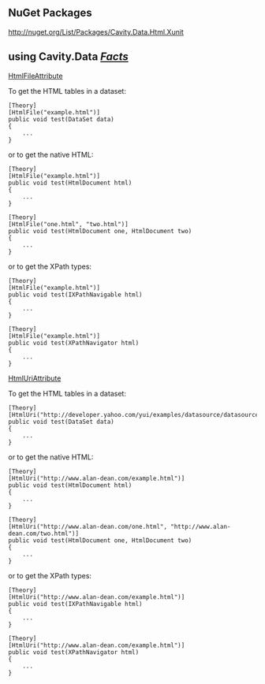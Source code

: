 ## NuGet Packages ##

http://nuget.org/List/Packages/Cavity.Data.Html.Xunit

## using Cavity.Data _[Facts](http://code.google.com/p/cavity/source/browse/#svn%2Ftrunk%2Fsrc%2FCavity%20Data%20(HTML)%2FClass%20Libraries%2FData.Html.Xunit.Facts%2FData)_ ##

[HtmlFileAttribute](http://code.google.com/p/cavity/source/browse/trunk/src/Cavity%20Data%20(HTML)/Class%20Libraries/Data.Html.Xunit/Data/HtmlFileAttribute.cs)

To get the HTML tables in a dataset:

```
[Theory]
[HtmlFile("example.html")]
public void test(DataSet data)
{
    ...
}
```

or to get the native HTML:

```
[Theory]
[HtmlFile("example.html")]
public void test(HtmlDocument html)
{
    ...
}
```

```
[Theory]
[HtmlFile("one.html", "two.html")]
public void test(HtmlDocument one, HtmlDocument two)
{
    ...
}
```

or to get the XPath types:

```
[Theory]
[HtmlFile("example.html")]
public void test(IXPathNavigable html)
{
    ...
}
```

```
[Theory]
[HtmlFile("example.html")]
public void test(XPathNavigator html)
{
    ...
}
```

[HtmlUriAttribute](http://code.google.com/p/cavity/source/browse/trunk/src/Cavity%20Data%20(HTML)/Class%20Libraries/Data.Html.Xunit/Data/HtmlUriAttribute.cs)

To get the HTML tables in a dataset:

```
[Theory]
[HtmlUri("http://developer.yahoo.com/yui/examples/datasource/datasource_table_to_array.html")]
public void test(DataSet data)
{
    ...
}
```

or to get the native HTML:

```
[Theory]
[HtmlUri("http://www.alan-dean.com/example.html")]
public void test(HtmlDocument html)
{
    ...
}
```

```
[Theory]
[HtmlUri("http://www.alan-dean.com/one.html", "http://www.alan-dean.com/two.html")]
public void test(HtmlDocument one, HtmlDocument two)
{
    ...
}
```

or to get the XPath types:

```
[Theory]
[HtmlUri("http://www.alan-dean.com/example.html")]
public void test(IXPathNavigable html)
{
    ...
}
```

```
[Theory]
[HtmlUri("http://www.alan-dean.com/example.html")]
public void test(XPathNavigator html)
{
    ...
}
```